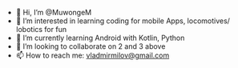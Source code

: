 - 👋 Hi, I’m @MuwongeM
- 👀 I’m interested in learning coding for mobile Apps, locomotives/ lobotics for fun 
- 🌱 I’m currently learning Android with Kotlin, Python
- 💞️ I’m looking to collaborate on 2 and 3 above
- 📫 How to reach me: vladmirmilov@gmail.com

<!---
MuwongeM/MuwongeM is a ✨ special ✨ repository because its `README.md` (this file) appears on your GitHub profile.
You can click the Preview link to take a look at your changes.
--->

